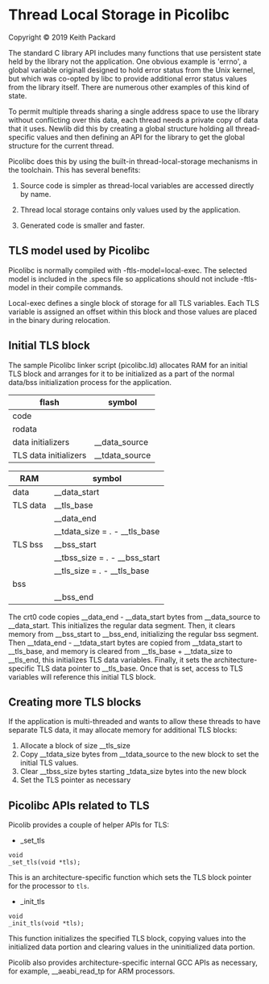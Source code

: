 # Thread Local Storage in Picolibc
Copyright © 2019 Keith Packard

The standard C library API includes many functions that use persistent
state held by the library not the application. One obvious example is
'errno', a global variable originall designed to hold error status
from the Unix kernel, but which was co-opted by libc to provide
additional error status values from the library itself. There are
numerous other examples of this kind of state.

To permit multiple threads sharing a single address space to use the
library without conflicting over this data, each thread needs a
private copy of data that it uses. Newlib did this by creating a
global structure holding all thread-specific values and then defining
an API for the library to get the global structure for the current
thread.

Picolibc does this by using the built-in thread-local-storage
mechanisms in the toolchain. This has several benefits:

 1) Source code is simpler as thread-local variables are
    accessed directly by name.

 2) Thread local storage contains only values used by the
    application.

 3) Generated code is smaller and faster.

## TLS model used by Picolibc

Picolibc is normally compiled with -ftls-model=local-exec. The selected
model is included in the .specs file so applications should not
include -ftls-model in their compile commands.

Local-exec defines a single block of storage for all TLS
variables. Each TLS variable is assigned an offset within this block
and those values are placed in the binary during relocation.

## Initial TLS block

The sample Picolibc linker script (picolibc.ld) allocates RAM for an
initial TLS block and arranges for it to be initialized as a part of
the normal data/bss initialization process for the application.

| flash | symbol |
| ----- | ------ |
| code  |        |
| rodata |       | 
| data initializers | __data_source |
| TLS data initializers | __tdata_source |

| RAM  | symbol |
| ---- | ------ |
| data | __data_start |
| TLS data | __tls_base |
|          | __data_end |
|          | __tdata_size = . - __tls_base |
| TLS bss | __bss_start |
|         | __tbss_size = . - __bss_start |
|         | __tls_size = . - __tls_base  |
| bss | |
|     | __bss_end 

The crt0 code copies __data_end - __data_start bytes from __data_source to
__data_start. This initializes the regular data segment. Then, it clears memory
from __bss_start to __bss_end, initializing the regular bss segment. Then
__tdata_end - __tdata_start bytes are copied from __tdata_start to __tls_base,
and memory is cleared from __tls_base + __tdata_size to __tls_end, this
initializes TLS data variables. Finally, it sets the architecture-specific TLS
data pointer to __tls_base. Once that is set, access to TLS variables will
reference this initial TLS block.

## Creating more TLS blocks

If the application is multi-threaded and wants to allow these threads
to have separate TLS data, it may allocate memory for additional TLS
blocks:

 1) Allocate a block of size  __tls_size
 2) Copy __tdata_size bytes from __tdata_source to the new block to
    set the initial TLS values.
 3) Clear __tbss_size bytes starting _tdata_size bytes into the new
    block
 4) Set the TLS pointer as necessary

## Picolibc APIs related to TLS

Picolib provides a couple of helper APIs for TLS:

* _set_tls
```
void
_set_tls(void *tls);
```
This is an architecture-specific function which sets the TLS
block pointer for the processor to `tls`.

* _init_tls
```
void
_init_tls(void *tls);
```
This function initializes the specified TLS block, copying values
into the initialized data portion and clearing values in the
uninitialized data portion.

Picolib also provides architecture-specific internal GCC APIs as
necessary, for example, __aeabi_read_tp for ARM processors.
